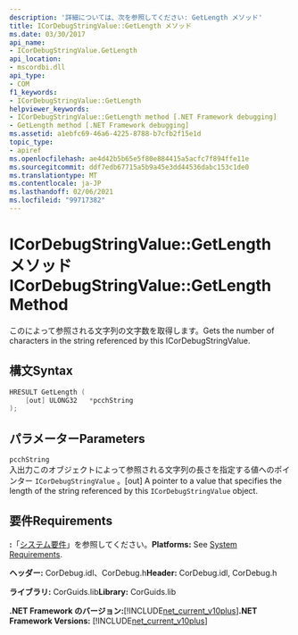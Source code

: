 ```yaml
---
description: '詳細については、次を参照してください: GetLength メソッド'
title: ICorDebugStringValue::GetLength メソッド
ms.date: 03/30/2017
api_name:
- ICorDebugStringValue.GetLength
api_location:
- mscordbi.dll
api_type:
- COM
f1_keywords:
- ICorDebugStringValue::GetLength
helpviewer_keywords:
- ICorDebugStringValue::GetLength method [.NET Framework debugging]
- GetLength method [.NET Framework debugging]
ms.assetid: a1ebfc69-46a6-4225-8788-b7cfb2f15e1d
topic_type:
- apiref
ms.openlocfilehash: ae4d42b5b65e5f80e884415a5acfc7f894ffe11e
ms.sourcegitcommit: ddf7edb67715a5b9a45e3dd44536dabc153c1de0
ms.translationtype: MT
ms.contentlocale: ja-JP
ms.lasthandoff: 02/06/2021
ms.locfileid: "99717382"
---
```

# <a name="icordebugstringvaluegetlength-method"></a><span data-ttu-id="c6e89-103">ICorDebugStringValue::GetLength メソッド</span><span class="sxs-lookup"><span data-stu-id="c6e89-103">ICorDebugStringValue::GetLength Method</span></span>

<span data-ttu-id="c6e89-104">このによって参照される文字列の文字数を取得します。</span><span class="sxs-lookup"><span data-stu-id="c6e89-104">Gets the number of characters in the string referenced by this ICorDebugStringValue.</span></span>  
  
## <a name="syntax"></a><span data-ttu-id="c6e89-105">構文</span><span class="sxs-lookup"><span data-stu-id="c6e89-105">Syntax</span></span>  
  
```cpp  
HRESULT GetLength (  
    [out] ULONG32   *pcchString  
);  
```  
  
## <a name="parameters"></a><span data-ttu-id="c6e89-106">パラメーター</span><span class="sxs-lookup"><span data-stu-id="c6e89-106">Parameters</span></span>  

 `pcchString`  
 <span data-ttu-id="c6e89-107">入出力このオブジェクトによって参照される文字列の長さを指定する値へのポインター `ICorDebugStringValue` 。</span><span class="sxs-lookup"><span data-stu-id="c6e89-107">[out] A pointer to a value that specifies the length of the string referenced by this `ICorDebugStringValue` object.</span></span>  
  
## <a name="requirements"></a><span data-ttu-id="c6e89-108">要件</span><span class="sxs-lookup"><span data-stu-id="c6e89-108">Requirements</span></span>  

 <span data-ttu-id="c6e89-109">**:**「[システム要件](../../get-started/system-requirements.md)」を参照してください。</span><span class="sxs-lookup"><span data-stu-id="c6e89-109">**Platforms:** See [System Requirements](../../get-started/system-requirements.md).</span></span>  
  
 <span data-ttu-id="c6e89-110">**ヘッダー:** CorDebug.idl、CorDebug.h</span><span class="sxs-lookup"><span data-stu-id="c6e89-110">**Header:** CorDebug.idl, CorDebug.h</span></span>  
  
 <span data-ttu-id="c6e89-111">**ライブラリ:** CorGuids.lib</span><span class="sxs-lookup"><span data-stu-id="c6e89-111">**Library:** CorGuids.lib</span></span>  
  
 <span data-ttu-id="c6e89-112">**.NET Framework のバージョン:**[!INCLUDE[net_current_v10plus](../../../../includes/net-current-v10plus-md.md)]</span><span class="sxs-lookup"><span data-stu-id="c6e89-112">**.NET Framework Versions:** [!INCLUDE[net_current_v10plus](../../../../includes/net-current-v10plus-md.md)]</span></span>
